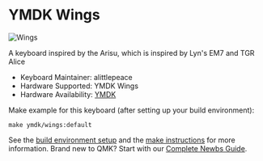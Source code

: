 # YMDK Wings

![Wings](https://cdn.shopify.com/s/files/1/0006/5227/9869/products/IMG_8044_2048x2048.jpg)

A keyboard inspired by the Arisu, which is inspired by Lyn's EM7 and TGR Alice

* Keyboard Maintainer: alittlepeace
* Hardware Supported: YMDK Wings
* Hardware Availability: [YMDK](https://ymdkey.com/products/ymdk-wings-aluminum-cnc-top-bottom-qmk-pcb-full-assembly-keyboard-jade-navy-cream-switches)

Make example for this keyboard (after setting up your build environment):

    make ymdk/wings:default

See the [build environment setup](https://docs.qmk.fm/#/getting_started_build_tools) and the [make instructions](https://docs.qmk.fm/#/getting_started_make_guide) for more information. Brand new to QMK? Start with our [Complete Newbs Guide](https://docs.qmk.fm/#/newbs).

